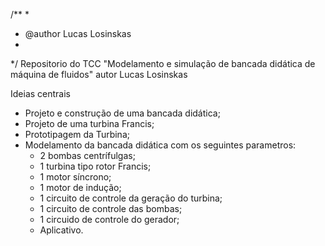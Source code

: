 /**
*
* @author Lucas Losinskas
*
*/ 
Repositorio do TCC "Modelamento e simulação de bancada didática de máquina de fluidos" autor Lucas Losinskas 

Ideias centrais
- Projeto e construção de uma bancada didática;
- Projeto de uma turbina Francis;
- Prototipagem da Turbina;
- Modelamento da bancada didática com os seguintes parametros:
    -   2 bombas centrífulgas;
    -   1 turbina tipo rotor Francis;
    -   1 motor síncrono;
    -   1 motor de indução;
    -   1 circuito de controle da geração do turbina;
    -   1 circuito de controle das bombas;
    -   1 circuido de controle do gerador;
    -   Aplicativo.


    